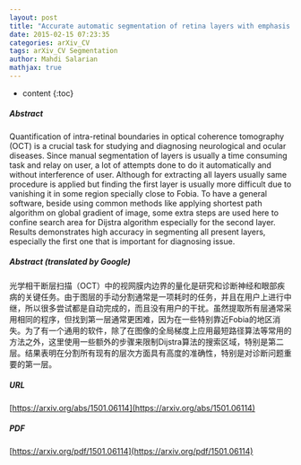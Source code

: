 ```yaml
---
layout: post
title: "Accurate automatic segmentation of retina layers with emphasis on first layer"
date: 2015-02-15 07:23:35
categories: arXiv_CV
tags: arXiv_CV Segmentation
author: Mahdi Salarian
mathjax: true
---
```


* content
{:toc}

##### Abstract
Quantification of intra-retinal boundaries in optical coherence tomography (OCT) is a crucial task for studying and diagnosing neurological and ocular diseases. Since manual segmentation of layers is usually a time consuming task and relay on user, a lot of attempts done to do it automatically and without interference of user. Although for extracting all layers usually same procedure is applied but finding the first layer is usually more difficult due to vanishing it in some region specially close to Fobia. To have a general software, beside using common methods like applying shortest path algorithm on global gradient of image, some extra steps are used here to confine search area for Dijstra algorithm especially for the second layer. Results demonstrates high accuracy in segmenting all present layers, especially the first one that is important for diagnosing issue.

##### Abstract (translated by Google)
光学相干断层扫描（OCT）中的视网膜内边界的量化是研究和诊断神经和眼部疾病的关键任务。由于图层的手动分割通常是一项耗时的任务，并且在用户上进行中继，所以很多尝试都是自动完成的，而且没有用户的干扰。虽然提取所有层通常采用相同的程序，但找到第一层通常更困难，因为在一些特别靠近Fobia的地区消失。为了有一个通用的软件，除了在图像的全局梯度上应用最短路径算法等常用的方法之外，这里使用一些额外的步骤来限制Dijstra算法的搜索区域，特别是第二层。结果表明在分割所有现有的层次方面具有高度的准确性，特别是对诊断问题重要的第一层。

##### URL
[https://arxiv.org/abs/1501.06114](https://arxiv.org/abs/1501.06114)

##### PDF
[https://arxiv.org/pdf/1501.06114](https://arxiv.org/pdf/1501.06114)


